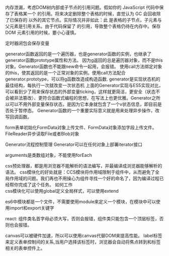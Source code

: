 内存泄漏，考虑DOM树内部或子节点的引用问题。假如你的 JavaScript 代码中保存了表格某一个 <td> 的引用。将来决定删除整个表格的时候，直觉认为 GC 会回收除了已保存的 <td> 以外的其它节点。实际情况并非如此：此 <td> 是表格的子节点，子元素与父元素是引用关系。由于代码保留了 <td> 的引用，导致整个表格仍待在内存中。保存 DOM 元素引用的时候，要小心谨慎。

定时器闭包会保存变量

generator函数返回的是一个遍历器，也是generator函数的实例，也继承了generator函数prototype属性和方法。
因为g返回的总是遍历器对象，而不是this对象。Generator函数也不能跟new命令一起用，会报错。
使用call方法绑定对象的this，使其返回的是一个正常对象的实例。使用call方法配合generator.prototype，可以将g函数改造成构造函数.
generator是实现状态机的最佳结构，每执行一次就改变一次状态机
上面的Generator实现与ES5实现对比，可以看到少了用来保存状态的外部变量ticking，这样就更简洁，更安全（状态不会被非法篡改）、更符合函数式编程的思想，在写法上也更优雅。Generator之所以可以不用外部变量保存状态，是因为它本身就包含了一个v状态信息，即目前是否处于暂停态。
Generator函数的一个重要实际意义就是用来处理异步操作，改写回调函数。  

form表单初始化FormData对象上传文件、FormData对象添加字段上传文件。
FileReader异步读取File或者Blob对象  

Generator流程控制管理
Generator可以在任何对象上部署iterator接口  

arguments是类数组对象，不能使用forEach  

css预处理器，都是用浏览器不能解析的语法编写，并最编译成浏览器能够解析的语法。
css模块化的好处就是：CCS模块将作用域限制于组件中，从而避免了全局作用域的问题。我们再也不用操心为组件寻找一个好的命名了，因为编译过程已经帮你完成了这个任务。
如何工作  
css模块化可以使用global定义全局样式，可以使用extend  

es6中模块都是一个文件，不需要使用module来定义一个模块，在模块中可以使用import和export关键字  

react:
组件类名首字母必须大写，否则会报错，组件类只能包含一个顶层标签，否则也会报错。 

canvas可以被硬件加速，所以可以使用canvas代替DOM来提高性能。
label标签来定义表单控制间的关系,当用户选择该标签时，浏览器会自动将焦点转到和标签相关的表单控件上。 